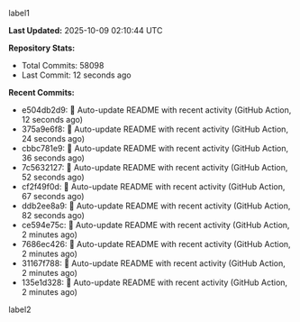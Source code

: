 
label1 
<!-- ACTIVITY_START -->
**Last Updated:** 2025-10-09 02:10:44 UTC

**Repository Stats:**
- Total Commits: 58098
- Last Commit: 12 seconds ago

**Recent Commits:**
- e504db2d9: 🤖 Auto-update README with recent activity (GitHub Action, 12 seconds ago)
- 375a9e6f8: 🤖 Auto-update README with recent activity (GitHub Action, 24 seconds ago)
- cbbc781e9: 🤖 Auto-update README with recent activity (GitHub Action, 36 seconds ago)
- 7c5632127: 🤖 Auto-update README with recent activity (GitHub Action, 52 seconds ago)
- cf2f49f0d: 🤖 Auto-update README with recent activity (GitHub Action, 67 seconds ago)
- ddb2ee8a9: 🤖 Auto-update README with recent activity (GitHub Action, 82 seconds ago)
- ce594e75c: 🤖 Auto-update README with recent activity (GitHub Action, 2 minutes ago)
- 7686ec426: 🤖 Auto-update README with recent activity (GitHub Action, 2 minutes ago)
- 31167f788: 🤖 Auto-update README with recent activity (GitHub Action, 2 minutes ago)
- 135e1d328: 🤖 Auto-update README with recent activity (GitHub Action, 2 minutes ago)
<!-- ACTIVITY_END -->

label2
